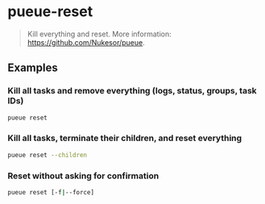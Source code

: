 # pueue-reset

> Kill everything and reset. More information: <https://github.com/Nukesor/pueue>.

## Examples

### Kill all tasks and remove everything (logs, status, groups, task IDs)

```bash
pueue reset
```

### Kill all tasks, terminate their children, and reset everything

```bash
pueue reset --children
```

### Reset without asking for confirmation

```bash
pueue reset [-f|--force]
```
